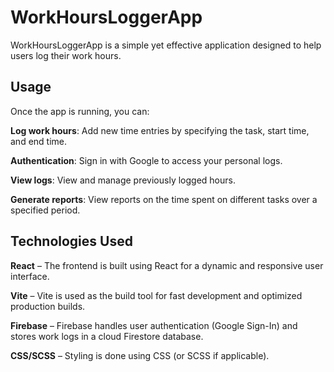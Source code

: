 # WorkHoursLoggerApp

WorkHoursLoggerApp is a simple yet effective application designed to help users log their work hours. 
## Usage
Once the app is running, you can:

**Log work hours**: Add new time entries by specifying the task, start time, and end time.

**Authentication**: Sign in with Google to access your personal logs.

**View logs**: View and manage previously logged hours.

**Generate reports**: View reports on the time spent on different tasks over a specified period.

## Technologies Used

**React** – The frontend is built using React for a dynamic and responsive user interface.

**Vite** – Vite is used as the build tool for fast development and optimized production builds.

**Firebase** – Firebase handles user authentication (Google Sign-In) and stores work logs in a cloud Firestore database.

**CSS/SCSS** – Styling is done using CSS (or SCSS if applicable).
